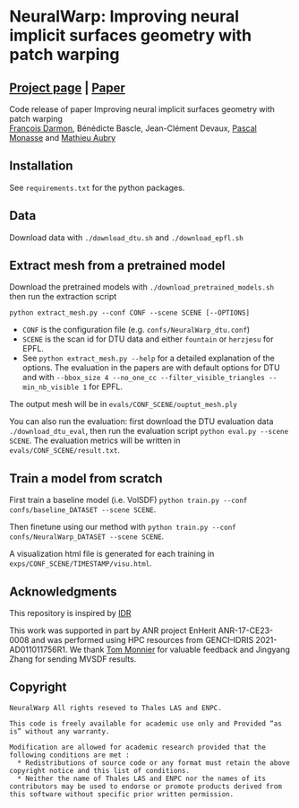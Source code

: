 # NeuralWarp: Improving neural implicit surfaces geometry with patch warping

## [Project page](http://imagine.enpc.fr/~darmonf/NeuralWarp/) | [Paper](https://arxiv.com)
Code release of paper Improving neural implicit surfaces geometry with patch warping\
[François Darmon](http://imagine.enpc.fr/~darmonf), Bénédicte Bascle, Jean-Clément Devaux, [Pascal Monasse](https://imagine.enpc.fr:/monasse) and [Mathieu Aubry](http://imagine.enpc.fr/~aubrym/)

## Installation

See `requirements.txt` for the python packages. 


## Data

Download data with
`./download_dtu.sh` and `./download_epfl.sh`

## Extract mesh from a pretrained model

Download the pretrained models with `./download_pretrained_models.sh` then 
run the extraction script

`python extract_mesh.py --conf CONF --scene SCENE [--OPTIONS]`
- `CONF` is the configuration file (e.g. `confs/NeuralWarp_dtu.conf`)
- `SCENE` is the scan id for DTU data and either `fountain` or `herzjesu` for EPFL.
- See `python extract_mesh.py --help` for a detailed explanation of the options. 
  The evaluation in the papers are with default options for DTU and with `--bbox_size 4 --no_one_cc --filter_visible_triangles --min_nb_visible 1` for EPFL.
  
The output mesh will be in `evals/CONF_SCENE/ouptut_mesh.ply`

You can also run the evaluation: first download the DTU evaluation data `./download_dtu_eval`,
then run the evaluation script `python eval.py --scene SCENE`.
The evaluation metrics will be written in `evals/CONF_SCENE/result.txt`.

## Train a model from scratch

First train a baseline model (i.e. VolSDF)
`python train.py --conf confs/baseline_DATASET --scene SCENE`.

Then finetune using our method with `python train.py --conf confs/NeuralWarp_DATASET --scene SCENE`.

A visualization html file is generated for each training in `exps/CONF_SCENE/TIMESTAMP/visu.html`.

## Acknowledgments

This repository is inspired by [IDR](https://github.com/lioryariv/idr)

This work was supported in part by ANR project EnHerit ANR-17-CE23-0008 and was performed using HPC resources from GENCI–IDRIS 2021-AD011011756R1. 
We thank [Tom Monnier](http://imagine.enpc.fr/~monniert) for valuable feedback and Jingyang Zhang for sending MVSDF results. 

## Copyright
```
NeuralWarp All rights reseved to Thales LAS and ENPC.

This code is freely available for academic use only and Provided “as is” without any warranty.

Modification are allowed for academic research provided that the following conditions are met :
  * Redistributions of source code or any format must retain the above copyright notice and this list of conditions.
  * Neither the name of Thales LAS and ENPC nor the names of its contributors may be used to endorse or promote products derived from this software without specific prior written permission.
```

